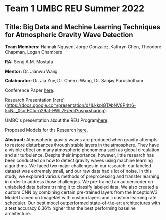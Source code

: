 # **Team 1 UMBC REU Summer 2022** 

## **Title:** Big Data and Machine Learning Techniques for Atmospheric Gravity Wave Detection

**Team Members:** Hannah Nguyen, Jorge Gonzalez, Kathryn Chen, Theodore Chapman, Logan Chambers

**RA:** Seraj A.M. Mostafa

**Mentor:** Dr. Jianwu Wang

**Colaborator:** Dr. Jia Yue, Dr. Chenxi Wang, Dr. Sanjay Purushotham

Conference Paper [here](https://drive.google.com/file/d/152JSxXGsNMnoYXAb4cSZe-In2CdUbGBu/view?usp=sharing).

Research Presentation [here] (https://docs.google.com/presentation/d/1LkkplGTAbNV8P4tr6-5cNL_0sotFCIu-q29af-HWL7E/edit?usp=sharing).

UMBC's presentation about the REU Program[here](https://bigdatareu.umbc.edu/summer2022/).

Proposed Models for the Research [here](https://github.com/JLopez662/Big-Data-REU-2022/tree/Big-Data-REU-2022-Team-1/Proposed-models/Model-customization).

**Abstract:** Atmospheric gravity waves are produced when gravity attempts to restore disturbances through stable layers in the atmosphere. They have a visible effect on many atmospheric phenomena such as global circulation and air turbulence. Despite their importance, however, little research has been conducted on how to detect gravity waves using machine learning algorithms. We faced two major challenges in our research: our labeled dataset was extremely small, and our raw data had a lot of noise. In this study, we explored various methods of preprocessing and transfer learning in order to address those challenges. We pre-trained an autoencoder on unlabeled data before training it to classify labeled data. We also created a custom CNN by combining certain pre-trained layers from the InceptionV3 Model trained on ImageNet with custom layers and a custom learning rate scheduler. Our best model outperformed state-of-the-art architectures with a test accuracy 6.36% higher than the best performing baseline architecture.
